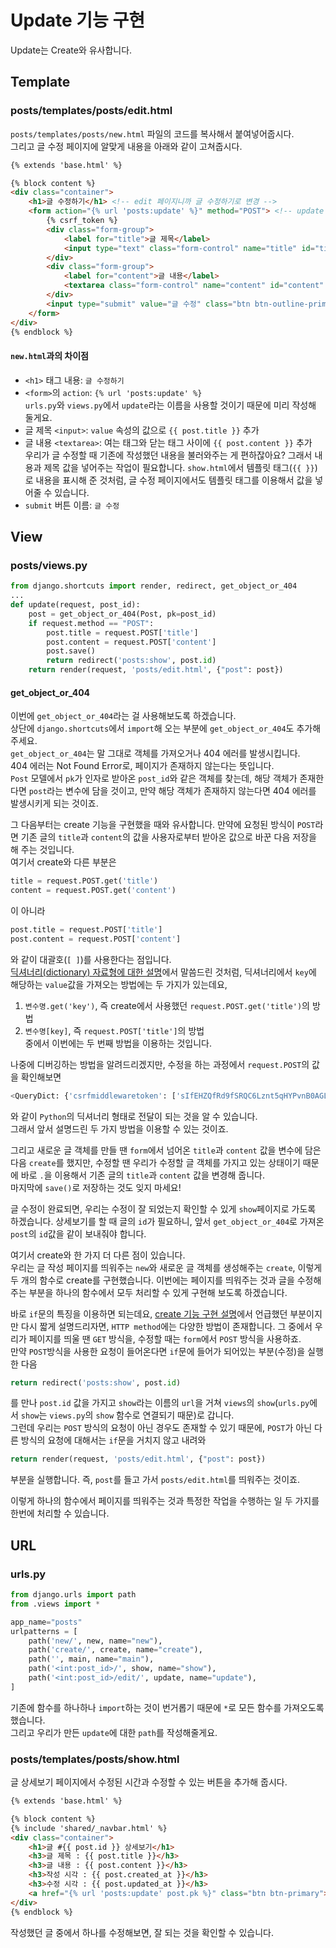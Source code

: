 # Update 기능 구현  
Update는 Create와 유사합니다.  
## Template  
### posts/templates/posts/edit.html  
`posts/templates/posts/new.html` 파일의 코드를 복사해서 붙여넣어줍시다.  
그리고 글 수정 페이지에 알맞게 내용을 아래와 같이 고쳐줍시다.  
```html
{% extends 'base.html' %}

{% block content %}
<div class="container">
    <h1>글 수정하기</h1> <!-- edit 페이지니까 글 수정하기로 변경 -->
    <form action="{% url 'posts:update' %}" method="POST"> <!-- update 기능이니까 url 이름도 update로 해줍시다. -->
        {% csrf_token %}
        <div class="form-group">
            <label for="title">글 제목</label>
            <input type="text" class="form-control" name="title" id="title" placeholder="제목을 입력해주세요." value="{{ post.title }}" required> <!-- value 속성 추가 -->
        </div>
        <div class="form-group">
            <label for="content">글 내용</label>
            <textarea class="form-control" name="content" id="content" placeholder="내용을 입력해 주세요...">{{ post.content }}</textarea> <!-- 글 내용 추가 -->
        </div>
        <input type="submit" value="글 수정" class="btn btn-outline-primary"> <!-- 수정으로 버튼 변경 -->
    </form>
</div>
{% endblock %}
```
#### `new.html`과의 차이점  
- `<h1>` 태그 내용: `글 수정하기`  
- `<form>`의 `action`: `{% url 'posts:update' %}`  
`urls.py`와 `views.py`에서 `update`라는 이름을 사용할 것이기 때문에 미리 작성해 둘게요.  
- 글 제목 `<input>`: `value` 속성의 값으로 `{{ post.title }}` 추가  
- 글 내용 `<textarea>`: 여는 태그와 닫는 태그 사이에 `{{ post.content }}` 추가  
우리가 글 수정할 때 기존에 작성했던 내용을 불러와주는 게 편하잖아요? 그래서 내용과 제목 값을 넣어주는 작업이 필요합니다. `show.html`에서 템플릿 태그(`{{ }}`)로 내용을 표시해 준 것처럼, 글 수정 페이지에서도 템플릿 태그를 이용해서 값을 넣어줄 수 있습니다.  
- `submit` 버튼 이름: `글 수정`  

## View 
### posts/views.py  
```python
from django.shortcuts import render, redirect, get_object_or_404
...
def update(request, post_id):
    post = get_object_or_404(Post, pk=post_id)
    if request.method == "POST":
        post.title = request.POST['title']
        post.content = request.POST['content']
        post.save()
        return redirect('posts:show', post.id)
    return render(request, 'posts/edit.html', {"post": post})
```
#### get_object_or_404  
이번에 `get_object_or_404`라는 걸 사용해보도록 하겠습니다.  
상단에 `django.shortcuts`에서 `import`해 오는 부분에 `get_object_or_404`도 추가해주세요.  
`get_object_or_404`는 말 그대로 객체를 가져오거나 404 에러를 발생시킵니다.  
404 에러는 Not Found Error로, 페이지가 존재하지 않는다는 뜻입니다.  
`Post` 모델에서 `pk`가 인자로 받아온 `post_id`와 같은 객체를 찾는데, 해당 객체가 존재한다면 `post`라는 변수에 담을 것이고, 만약 해당 객체가 존재하지 않는다면 404 에러를 발생시키게 되는 것이죠.  

그 다음부터는 create 기능을 구현했을 때와 유사합니다. 만약에 요청된 방식이 `POST`라면 기존 글의 `title`과 `content`의 값을 사용자로부터 받아온 값으로 바꾼 다음 저장을 해 주는 것입니다.  
여기서 create와 다른 부분은  
```python
title = request.POST.get('title')
content = request.POST.get('content')
```
이 아니라  
```python
post.title = request.POST['title']
post.content = request.POST['content']
```
와 같이 대괄호(`[ ]`)를 사용한다는 점입니다.  
[딕셔너리(dictionary) 자료형에 대한 설명](https://github.com/JuYeong0413/2020-dongguk-likelion/blob/master/summer-semester/week-02/02-python-dictionary.md)에서 말씀드린 것처럼, 딕셔너리에서 `key`에 해당하는 `value`값을 가져오는 방법에는 두 가지가 있는데요,  
1. `변수명.get('key')`, 즉 create에서 사용했던 `request.POST.get('title')`의 방법  
2. `변수명[key]`, 즉 `request.POST['title']`의 방법  
중에서 이번에는 두 번째 방법을 이용하는 것입니다.  

나중에 디버깅하는 방법을 알려드리겠지만, 수정을 하는 과정에서 `request.POST`의 값을 확인해보면  
```python
<QueryDict: {'csrfmiddlewaretoken': ['sIfEHZQfRd9fSRQC6Lznt5qHYPvnB0AGLtxhf0osGQewesNOY0tCrmsfKZ7NbFRb'], 'title': ['dongguk'], 'content': ['likelion2']}>
```
와 같이 `Python`의 딕셔너리 형태로 전달이 되는 것을 알 수 있습니다.  
그래서 앞서 설명드린 두 가지 방법을 이용할 수 있는 것이죠.  

그리고 새로운 글 객체를 만들 땐 `form`에서 넘어온 `title`과 `content` 값을 변수에 담은 다음 `create`를 했지만, 수정할 땐 우리가 수정할 글 객체를 가지고 있는 상태이기 때문에 바로 `.`을 이용해서 기존 글의 `title`과 `content` 값을 변경해 줍니다.  
마지막에 `save()`로 저장하는 것도 잊지 마세요!  

글 수정이 완료되면, 우리는 수정이 잘 되었는지 확인할 수 있게 `show`페이지로 가도록 하겠습니다. 상세보기를 할 때 글의 `id`가 필요하니, 앞서 `get_object_or_404`로 가져온 `post`의 `id`값을 같이 보내줘야 합니다.  

여기서 create와 한 가지 더 다른 점이 있습니다.  
우리는 글 작성 페이지를 띄워주는 `new`와 새로운 글 객체를 생성해주는 `create`, 이렇게 두 개의 함수로 create를 구현했습니다. 이번에는 페이지를 띄워주는 것과 글을 수정해주는 부분을 하나의 함수에서 모두 처리할 수 있게 구현해 보도록 하겠습니다.  

바로 `if`문의 특징을 이용하면 되는데요, [create 기능 구현 설명](https://github.com/JuYeong0413/2020-dongguk-likelion/blob/master/summer-semester/week-02/04-create.md)에서 언급했던 부분이지만 다시 짧게 설명드리자면, `HTTP method`에는 다양한 방법이 존재합니다. 그 중에서 우리가 페이지를 띄울 땐 `GET` 방식을, 수정할 때는 `form`에서 `POST` 방식을 사용하죠.  
만약 `POST`방식을 사용한 요청이 들어온다면 `if`문에 들어가 되어있는 부분(수정)을 실행한 다음  
```python
return redirect('posts:show', post.id)
```
를 만나 `post.id` 값을 가지고 `show`라는 이름의 `url`을 거쳐 `views`의 `show`(`urls.py`에서 `show`는 `views.py`의 `show` 함수로 연결되기 때문)로 갑니다.  
그런데 우리는 `POST` 방식의 요청이 아닌 경우도 존재할 수 있기 때문에, `POST`가 아닌 다른 방식의 요청에 대해서는 `if`문을 거치지 않고 내려와  
```python
return render(request, 'posts/edit.html', {"post": post})
```
부분을 실행합니다. 즉, `post`를 들고 가서 `posts/edit.html`를 띄워주는 것이죠.  

이렇게 하나의 함수에서 페이지를 띄워주는 것과 특정한 작업을 수행하는 일 두 가지를 한번에 처리할 수 있습니다.  

## URL  
### urls.py  
```python
from django.urls import path
from .views import *

app_name="posts"
urlpatterns = [
    path('new/', new, name="new"),
    path('create/', create, name="create"),
    path('', main, name="main"),
    path('<int:post_id>/', show, name="show"),
    path('<int:post_id>/edit/', update, name="update"),
]
```
기존에 함수를 하나하나 `import`하는 것이 번거롭기 때문에 `*`로 모든 함수를 가져오도록 했습니다.  
그리고 우리가 만든 `update`에 대한 `path`를 작성해줄게요.  

### posts/templates/posts/show.html  
글 상세보기 페이지에서 수정된 시간과 수정할 수 있는 버튼을 추가해 줍시다.  
```html
{% extends 'base.html' %}

{% block content %}
{% include 'shared/_navbar.html' %}
<div class="container">
    <h1>글 #{{ post.id }} 상세보기</h1>
    <h3>글 제목 : {{ post.title }}</h3>
    <h3>글 내용 : {{ post.content }}</h3>
    <h3>작성 시각 : {{ post.created_at }}</h3>
    <h3>수정 시각 : {{ post.updated_at }}</h3>
    <a href="{% url 'posts:update' post.pk %}" class="btn btn-primary">수정</a>
</div>
{% endblock %}
```
작성했던 글 중에서 하나를 수정해보면, 잘 되는 것을 확인할 수 있습니다.  

